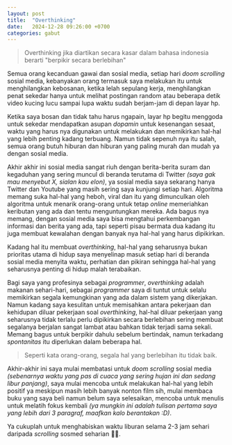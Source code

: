 ```yaml
---
layout: post
title:  "Overthinking"
date:   2024-12-28 09:26:00 +0700
categories: gabut
---
```

> Overthinking jika diartikan secara kasar dalam bahasa indonesia berarti "berpikir secara berlebihan"

Semua orang kecanduan gawai dan sosial media, setiap hari *doom scrolling* sosial media, kebanyakan orang termasuk saya melakukan itu untuk menghilangkan kebosanan, ketika lelah sepulang kerja, menghilangkan penat sekedar hanya untuk melihat postingan random atau beberapa detik video kucing lucu sampai lupa waktu sudah berjam-jam di depan layar hp.

Ketika saya bosan dan tidak tahu harus ngapain, layar hp begitu menggoda untuk sekedar mendapatkan asupan *dopamin* untuk kesenangan sesaat, waktu yang harus nya digunakan untuk melakukan dan memikirkan hal-hal yang lebih penting kadang terbuang. Namun tidak sepenuh nya itu salah, semua orang butuh hiburan dan hiburan yang paling murah dan mudah ya dengan sosial media.

Akhir akhir ini sosial media sangat riuh dengan berita-berita suram dan kegaduhan yang sering muncul di beranda terutama di Twitter *(saya gak mau menyebut X, sialan kau elon)*, ya sosial media saya sekarang hanya Twitter dan Youtube yang masih sering saya kunjungi setiap hari. Algoritma memang suka hal-hal yang heboh, viral dan itu yang dimunculkan oleh algoritma untuk menarik orang-orang untuk tetap *online* memeriahkan keributan yang ada dan tentu menguntungkan mereka. Ada bagus nya memang, dengan sosial media saya bisa mengtahui perkembangan informasi dan berita yang ada, tapi seperti pisau bermata dua kadang itu juga membuat kewalahan dengan banyak nya hal-hal yang harus dipikirkan. 

Kadang hal itu membuat *overthinking*, hal-hal yang seharusnya bukan prioritas utama di hidup saya menyelinap masuk setiap hari di beranda sosial media menyita waktu, perhatian dan pikiran sehingga hal-hal yang seharusnya penting di hidup malah terabaikan.

Bagi saya yang profesinya sebagai *programmer*, *overthinking* adalah makanan sehari-hari, sebagai *programmer* saya di tuntut untuk selalu memikirkan segala kemungkinan yang ada dalam sistem yang dikerjakan. Namun kadang saya kesulitan untuk memisahkan antara pekerjaan dan kehidupan diluar pekerjaan soal *overthinking*, hal-hal diluar pekerjaan yang seharusnya tidak terlalu perlu dipikirkan secara berlebihan sering membuat segalanya berjalan sangat lambat atau bahkan tidak terjadi sama sekali. Memang bagus untuk berpikir dahulu sebelum bertindak, namun terkadang *spontanitas* itu diperlukan dalam beberapa hal.

> Seperti kata orang-orang, segala hal yang berlebihan itu tidak baik.

Akhir-akhir ini saya mulai membatasi untuk *doom scrolling* sosial media *(sebenarnya waktu yang pas di cuaca yang sering hujan ini dan sedang libur panjang)*, saya mulai mencoba untuk melakukan hal-hal yang lebih positif ya meskipun masih lebih banyak nonton film sih, mulai membaca buku yang saya beli namun belum saya selesaikan, mencoba untuk menulis untuk melatih fokus kembali *(ya mungkin ini adalah tulisan pertama saya yang lebih dari 3 paragraf, maafkan kalo berantakan :D)*. 

Ya cukuplah untuk menghabiskan waktu liburan selama 2-3 jam sehari daripada *scrolling* sosmed seharian ✌🏼.